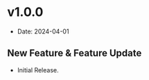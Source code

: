 v1.0.0
=========

- Date: 2024-04-01

New Feature & Feature Update
----------------------------

- Initial Release.
